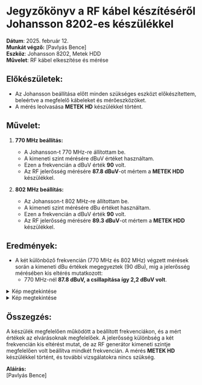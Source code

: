 # Jegyzőkönyv a RF kábel készítéséről Johansson 8202-es készülékkel

**Dátum**: 2025. február 12.  
**Munkát végző:** [Pavlyás Bence]    
**Eszköz**: Johansson 8202, Metek HDD  
**Művelet**: RF kábel elkeszítése és mérése

## Előkészületek:
- Az Johansson beállítása előtt minden szükséges eszközt előkészítettem, beleértve a megfelelő kábeleket és mérőeszközöket.
- A mérés leolvasása **METEK HD** készülékkel történt.

## Művelet:

1. **770 MHz beállítás:**
   - A Johansson-t 770 MHz-re állítottam be.
   - A kimeneti szint mérésére dBuV értéket használtam.
   - Ezen a frekvencián a dBuV érték **90** volt.
   - Az RF jelerősség mérésére **87.8 dBuV**-ot mértem a **METEK HDD** készülékkel.
   
2. **802 MHz beállítás:**
   - Az Johansson-t 802 MHz-re állítottam be.
   - A kimeneti szint mérésére dBu értéket használtam.
   - Ezen a frekvencián a dBuV érték **90** volt.
   - Az RF jelerősség mérésére **89.3 dBuV**-ot mértem a **METEK HDD** készülékkel.

## Eredmények:
- A két különböző frekvencián (770 MHz és 802 MHz) végzett mérések során a kimeneti dBu értékek megegyeztek (90 dBu), míg a jelerősség mérésében kis eltérés mutatkozott:
  - 770 MHz-nél **87.8 dBuV, a csillapítása így 2,2 dBuV volt**.
<details>
  <summary>Kép megtekintése</summary>

  ![770Hz](https://raw.githubusercontent.com/PavlyasB/Meresijegyzokonyvek/refs/heads/main/Kabel%20merese/kepek/IMG_8628.jpg)    

</details> 

<details>
    <summary>Kép megtekintése</summary>
    
  - 802 MHz-nél **89.3, a csillapítása így 0,7 dBuV volt dBuV**.


  ![802Hz](https://raw.githubusercontent.com/PavlyasB/Meresijegyzokonyvek/refs/heads/main/Kabel%20merese/kepek/its_snapshot_0001.bmp)   

</details>  

## Összegzés:
A készülék megfelelően működött a beállított frekvenciákon, és a mért értékek az elvárásoknak megfelelőek. A jelerősség különbség a két frekvencián kis eltérést mutat, de az RF generátor kimeneti szintje megfelelően volt beállítva mindkét frekvencián. A mérés **METEK HD** készülékkel történt, és további vizsgálatokra nincs szükség.

**Aláírás:**  
[Pavlyás Bence]  

